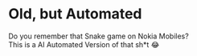 # Old, but Automated
Do you remember that Snake game on Nokia Mobiles?  
This is a AI Automated Version of that sh*t 😂

